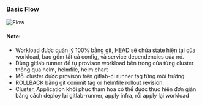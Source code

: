 ### Basic Flow

![Flow](static/cicd_pipeline.png)

#### Note:

* Workload được quản lý 100% bằng git, HEAD sẽ chứa state hiện tại của workload, bao gồm tất cả config, và service dependencies của nó.
* Dùng gitlab runner để tự provison workload bên trong của từng cluster thông qua helm, helmfile, helm chart
* Mỗi cluster được provison trên gitlab-ci runner tag từng môi trường.
* ROLLBACK bằng git commit tag or helmfile rollout revision.
* Cluster, Application khôi phục thảm họa có thể được thực hiện đơn giản bằng cách deploy lại gitlab-runner, apply infra, rồi apply lại workload